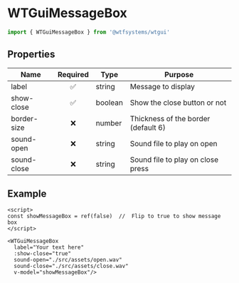 # WTGuiMessageBox

```ts
import { WTGuiMessageBox } from '@wtfsystems/wtgui'
```

## Properties

| Name        | Required           | Type     | Purpose                             |
|-------------|:------------------:|----------|-------------------------------------|
| label       | :white_check_mark: | string   | Message to display                  |
| show-close  | :white_check_mark: | boolean  | Show the close button or not        |
| border-size | :x:                | number   | Thickness of the border (default 6) |
| sound-open  | :x:                | string   | Sound file to play on open          |
| sound-close | :x:                | string   | Sound file to play on close press   |

## Example

```vue{1}
<script>
const showMessageBox = ref(false)  //  Flip to true to show message box
</script>

<WTGuiMessageBox
  label="Your text here"
  :show-close="true"
  sound-open="./src/assets/open.wav"
  sound-close="./src/assets/close.wav"
  v-model="showMessageBox"/>
```
